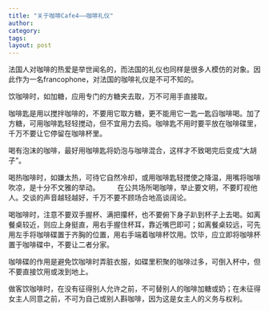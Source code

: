 ```yaml
---
title: "关于咖啡Cafe4——咖啡礼仪"
author:
category: 
tags: 
layout: post
---
```

法国人对咖啡的热爱是举世闻名的，而法国的礼仪也同样是很多人模仿的对象。因此作为一名francophone，对法国的咖啡礼仪是不可不知的。

饮咖啡时，如加糖，应用专门的方糖夹去取，万不可用手直接取。

咖啡匙是用以搅拌咖啡的，不要用它取方糖，更不能用它一匙一匙舀咖啡喝。加了方糖，可用咖啡匙轻轻搅动，但不宜用力去捣。咖啡匙不用时要平放在咖啡碟里，千万不要让它停留在咖啡杯里。

喝有泡沫的咖啡，最好用咖啡匙将奶泡与咖啡混合，这样才不致喝完后变成“大胡子”。

喝热咖啡时，如嫌太热，可待它自然冷却，或用咖啡匙轻搅使之降温，用嘴将咖啡吹凉，是十分不文雅的举动。
　　
在公共场所喝咖啡，举止要文明，不要盯视他人。交谈的声音越轻越好，千万不要不顾场合地高谈阔论。

喝咖啡时，注意不要双手握杯、满把攥杯，也不要俯下身子趴到杯子上去喝。如离餐桌较近，则应上身挺直，用右手握住杯耳，靠近嘴巴即可；如离餐桌较远，可先用左手将咖啡碟置于齐胸的位置，用右手端着咖啡杯饮用。饮毕，应立即将咖啡杯置于咖啡碟中，不要让二者分家。

咖啡碟的作用是避免饮咖啡时弄脏衣服，如碟里积聚的咖啡过多，可倒入杯中，但不要直接饮用或泼到地上。

做客饮咖啡时，在没有征得别人允许之前，不可替别人的咖啡加糖或奶；在未征得女主人同意之前，不可为自己或别人斟咖啡，因为这是女主人的义务与权利。

